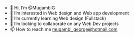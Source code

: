 - 👋 Hi, I’m @MugambiG
- 👀 I’m interested in Web design and Web app development
- 🌱 I’m currently learning Web design (Fullstack)
- 💞️ I’m looking to collaborate on any Web Dev projects
- 📫 How to reach me mugambi_george@hotmail.com

<!---
MugambiG/MugambiG is a ✨ special ✨ repository because its `README.md` (this file) appears on your GitHub profile.
You can click the Preview link to take a look at your changes.
--->
